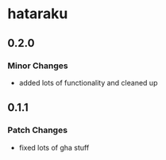 # hataraku

## 0.2.0

### Minor Changes

-   added lots of functionality and cleaned up

## 0.1.1

### Patch Changes

-   fixed lots of gha stuff
